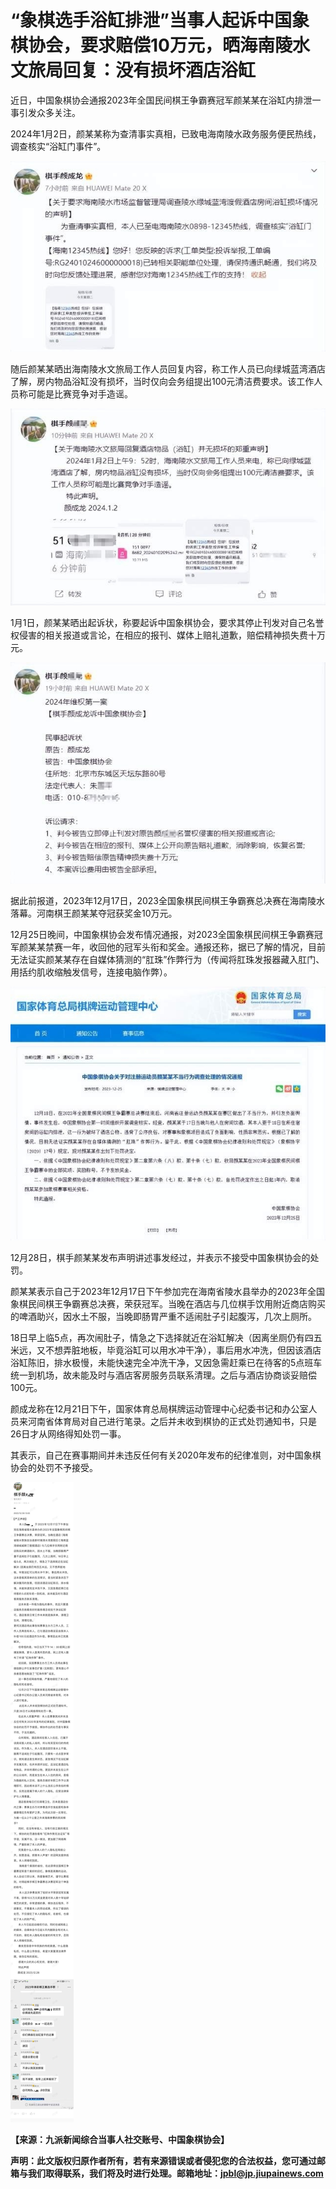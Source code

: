 # “象棋选手浴缸排泄”当事人起诉中国象棋协会，要求赔偿10万元，晒海南陵水文旅局回复：没有损坏酒店浴缸

近日，中国象棋协会通报2023年全国民间棋王争霸赛冠军颜某某在浴缸内排泄一事引发众多关注。

2024年1月2日，颜某某称为查清事实真相，已致电海南陵水政务服务便民热线，调查核实“浴缸门事件”。

![b1883959115f2d8cba8f30474c66fe2f.jpg](https://raw.githubusercontent.com/qqhsx/qqnews_image/main/2024/01/02/“象棋选手浴缸排泄”当事人起诉中国象棋协会，要求赔偿10万元，晒海南陵水文旅局回复：没有损坏酒店浴缸/b1883959115f2d8cba8f30474c66fe2f.jpg)

随后颜某某晒出海南陵水文旅局工作人员回复内容，称工作人员已向绿城蓝湾酒店了解，房内物品浴缸没有损坏，当时仅向会务组提出100元清洁费要求。该工作人员称可能是比赛竞争对手造谣。

![fdc502f48eb378375b2f584927081d30.jpg](https://raw.githubusercontent.com/qqhsx/qqnews_image/main/2024/01/02/“象棋选手浴缸排泄”当事人起诉中国象棋协会，要求赔偿10万元，晒海南陵水文旅局回复：没有损坏酒店浴缸/fdc502f48eb378375b2f584927081d30.jpg)

1月1日，颜某某晒出起诉状，称要起诉中国象棋协会，要求其停止刊发对自己名誉权侵害的相关报道或言论，在相应的报刊、媒体上赔礼道歉，赔偿精神损失费十万元。

![2fe16269ff4fdf617b50c7ed4b5233af.jpg](https://raw.githubusercontent.com/qqhsx/qqnews_image/main/2024/01/02/“象棋选手浴缸排泄”当事人起诉中国象棋协会，要求赔偿10万元，晒海南陵水文旅局回复：没有损坏酒店浴缸/2fe16269ff4fdf617b50c7ed4b5233af.jpg)

据此前报道，2023年12月17日，2023全国象棋民间棋王争霸赛总决赛在海南陵水落幕。河南棋王颜某某夺冠获奖金10万元。

12月25日晚间，中国象棋协会发布情况通报，对2023全国象棋民间棋王争霸赛冠军颜某某禁赛一年，收回他的冠军头衔和奖金。通报还称，据已了解的情况，目前无法证实颜某某存在自媒体猜测的“肛珠”作弊行为（传闻将肛珠发报器藏入肛门、用括约肌收缩触发信号，连接电脑作弊）。

![cf3026faa42a740655f0f5fdb9ef629d.jpg](https://raw.githubusercontent.com/qqhsx/qqnews_image/main/2024/01/02/“象棋选手浴缸排泄”当事人起诉中国象棋协会，要求赔偿10万元，晒海南陵水文旅局回复：没有损坏酒店浴缸/cf3026faa42a740655f0f5fdb9ef629d.jpg)

12月28日，棋手颜某某发布声明讲述事发经过，并表示不接受中国象棋协会的处罚。

颜某某表示自己于2023年12月17日下午参加完在海南省陵水县举办的2023年全国象棋民间棋王争霸赛总决赛，荣获冠军。当晚在酒店与几位棋手饮用附近商店购买的啤酒助兴，因水土不服，当晚即肠胃严重不适闹肚子引起腹泻，几次上厕所。

18日早上临5点，再次闹肚子，情急之下选择就近在浴缸解决（因离坐厕仍有四五米远，又不想弄脏地板，毕竟浴缸可以用水冲干净），事后用水冲洗，但因该酒店浴缸陈旧，排水极慢，未能快速完全冲洗干净，又因急需赶乘已在待客的5点班车统一到机场，故未能及时与酒店客房服务员联系清理。之后与酒店协商谈妥赔偿100元。

颜成龙称在12月21日下午，国家体育总局棋牌运动管理中心纪委书记和办公室人员来河南省体育局对自己进行笔录。之后并未收到棋协的正式处罚通知书，只是26日才从网络得知处罚一事。

其表示，自己在赛事期间并未违反任何有关2020年发布的纪律准则，对中国象棋协会的处罚不予接受。

![5e0fc314a361e6ec910f680a8dacc9cd.jpg](https://raw.githubusercontent.com/qqhsx/qqnews_image/main/2024/01/02/“象棋选手浴缸排泄”当事人起诉中国象棋协会，要求赔偿10万元，晒海南陵水文旅局回复：没有损坏酒店浴缸/5e0fc314a361e6ec910f680a8dacc9cd.jpg)

**【来源：九派新闻综合当事人社交账号、中国象棋协会】**

**声明：此文版权归原作者所有，若有来源错误或者侵犯您的合法权益，您可通过邮箱与我们取得联系，我们将及时进行处理。邮箱地址：jpbl@jp.jiupainews.com**

